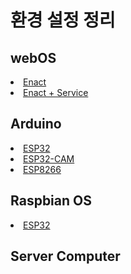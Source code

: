 # 환경 설정 정리
## webOS
<li><a href="https://github.com/webOS-KOSS/main-setting/blob/main/webOS/Enact.md">Enact</a></li>
<li><a href="https://github.com/webOS-KOSS/main-setting/blob/main/webOS/EnactService.md">Enact + Service</a></li>

## Arduino
<li><a href="https://github.com/webOS-KOSS/main-setting/blob/main/Arduino/ESP32.md">ESP32</a></li>
<li><a href="https://github.com/webOS-KOSS/main-setting/blob/main/Arduino/ESP32-CAM.md">ESP32-CAM</a></li>
<li><a href="https://github.com/webOS-KOSS/main-setting/blob/main/Arduino/ESP8266.md">ESP8266</a></li>

## Raspbian OS
<li><a href="https://github.com/webOS-KOSS/main-setting/blob/main/Raspbian/Docker.md">ESP32</a></li>

## Server Computer
